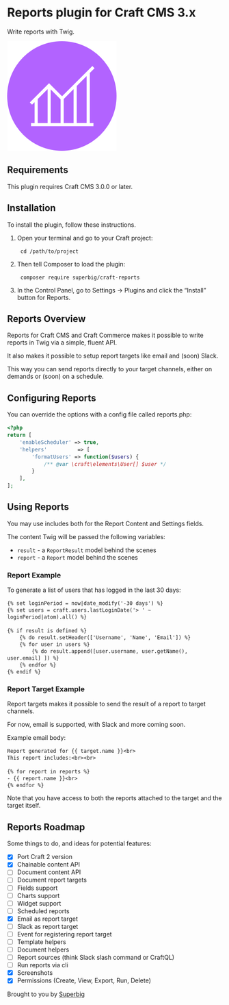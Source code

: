 # Reports plugin for Craft CMS 3.x

Write reports with Twig.

![Icon](resources/icon.png)

## Requirements

This plugin requires Craft CMS 3.0.0 or later.

## Installation

To install the plugin, follow these instructions.

1. Open your terminal and go to your Craft project:

        cd /path/to/project

2. Then tell Composer to load the plugin:

        composer require superbig/craft-reports

3. In the Control Panel, go to Settings → Plugins and click the “Install” button for Reports.

## Reports Overview

Reports for Craft CMS and Craft Commerce makes it possible to write reports in Twig via a simple, fluent API.

It also makes it possible to setup report targets like email and (soon) Slack.

This way you can send reports directly to your target channels, either on demands or (soon) on a schedule.

## Configuring Reports

You can override the options with a config file called reports.php:

```php
<?php
return [
    'enableScheduler' => true,
    'helpers'          => [
        'formatUsers' => function($users) {
            /** @var \craft\elements\User[] $user */
        }
    ],
];
```

## Using Reports

You may use includes both for the Report Content and Settings fields.

The content Twig will be passed the following variables:

- `result` - a `ReportResult` model behind the scenes  
- `report` - a `Report` model behind the scenes

### Report Example

To generate a list of users that has logged in the last 30 days:

```twig
{% set loginPeriod = now|date_modify('-30 days') %}
{% set users = craft.users.lastLoginDate('> ' ~ loginPeriod|atom).all() %}

{% if result is defined %}
    {% do result.setHeader(['Username', 'Name', 'Email']) %}
    {% for user in users %}
        {% do result.append([user.username, user.getName(), user.email] ]) %}
    {% endfor %}
{% endif %}
```

### Report Target Example

Report targets makes it possible to send the result of a report to target channels.

For now, email is supported, with Slack and more coming soon.

Example email body:
```twig
Report generated for {{ target.name }}<br>
This report includes:<br><br>

{% for report in reports %}
- {{ report.name }}<br>
{% endfor %}
```

Note that you have access to both the reports attached to the target and the target itself.

## Reports Roadmap

Some things to do, and ideas for potential features:

- [x] Port Craft 2 version
- [x] Chainable content API
- [ ] Document content API
- [ ] Document report targets
- [ ] Fields support
- [ ] Charts support
- [ ] Widget support
- [ ] Scheduled reports
- [x] Email as report target
- [ ] Slack as report target
- [ ] Event for registering report target
- [ ] Template helpers
- [ ] Document helpers
- [ ] Report sources (think Slack slash command or CraftQL)
- [ ] Run reports via cli
- [x] Screenshots
- [x] Permissions (Create, View, Export, Run, Delete)

Brought to you by [Superbig](https://superbig.co)
